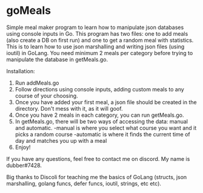 # goMeals
Simple meal maker program to learn how to manipulate json databases using console inputs in Go.
This program has two files: one to add meals (also create a DB on first run) and one to get a random meal with statistics.
This is to learn how to use json marshalling and writing json files (using ioutil) in GoLang.
You need minimum 2 meals per category before trying to manipulate the database in getMeals.go.

Installation:
1. Run addMeals.go
2. Follow directions using console inputs, adding custom meals to any course of your choosing.
3. Once you have added your first meal, a  json file should be created in the directory. Don't mess with it, as it will goof.
4. Once you have 2 meals in each category, you can run getMeals.go.
5. In getMeals.go, there will be two ways of accessing the data: manual and automatic.
 -manual is where you select what course you want and it picks a random course
 -automatic is where it finds the current time of day and matches you up with a meal
6. Enjoy!

If you have any questions, feel free to contact me on discord. My name is dubber#7428.

Big thanks to Discoli for teaching me the basics of GoLang (structs, json marshalling, golang funcs, defer funcs, ioutil, strings, etc etc).
